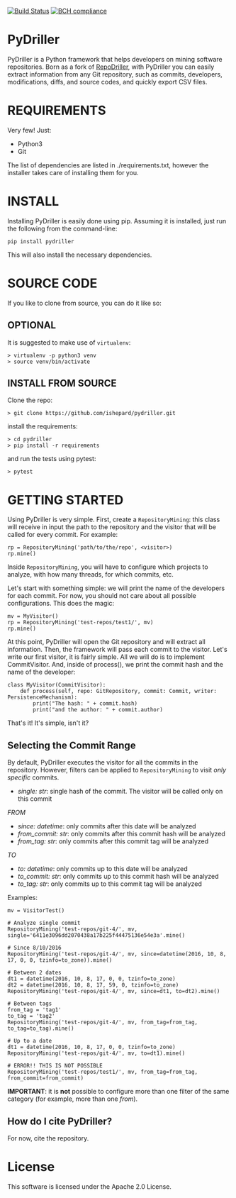 [![Build Status](https://travis-ci.com/ishepard/pydriller.svg?token=J3YWhdMEr4RvUk6qZbMK&branch=master)](https://travis-ci.com/ishepard/pydriller)
[![BCH compliance](https://bettercodehub.com/edge/badge/ishepard/pydriller?branch=master&token=fdd54de940e65d248cd892ac8791a1445f38c88f)](https://bettercodehub.com/)


# PyDriller

PyDriller is a Python framework that helps developers on mining software repositories. Born as a fork of [RepoDriller](https://github.com/mauricioaniche/repodriller), with PyDriller you can easily extract information from any Git repository, such as commits, developers, modifications, diffs, and source codes, and quickly export CSV files.

<!--Take a look at our [manual folder](https://www.github.com/mauricioaniche/repodriller/tree/master/manual) and [our many examples](https://github.com/mauricioaniche/repodriller-tutorial).-->


# REQUIREMENTS
Very few! Just:

- Python3
- Git

The list of dependencies are listed in ./requirements.txt, however the installer takes care of installing them for you.

# INSTALL

Installing PyDriller is easily done using pip. Assuming it is installed, just run the following from the command-line:

```
pip install pydriller
```
This will also install the necessary dependencies.

# SOURCE CODE

If you like to clone from source, you can do it like so:

## OPTIONAL

It is suggested to make use of `virtualenv`:

```
> virtualenv -p python3 venv
> source venv/bin/activate
```

## INSTALL FROM SOURCE
Clone the repo:

```
> git clone https://github.com/ishepard/pydriller.git
```

install the requirements:

```
> cd pydriller
> pip install -r requirements
```
and run the tests using pytest:

```
> pytest
```


# GETTING STARTED
Using PyDriller is very simple. First, create a `RepositoryMining`: this class will receive in input the path to the repository and the visitor that will be called for every commit. For example:

```
rp = RepositoryMining('path/to/the/repo', <visitor>)
rp.mine()
```
Inside `RepositoryMining`, you will have to configure which projects to analyze, with how many threads, for which commits, etc. 

Let's start with something simple: we will print the name of the developers for each commit. For now, you should not care about all possible configurations. This does the magic:

```
mv = MyVisitor()
rp = RepositoryMining('test-repos/test1/', mv)
rp.mine()
```

At this point, PyDriller will open the Git repository and will extract all information. Then, the framework will pass each commit to the visitor. Let's write our first visitor, it is fairly simple. All we will do is to implement CommitVisitor. And, inside of process(), we print the commit hash and the name of the developer:

```
class MyVisitor(CommitVisitor):
    def process(self, repo: GitRepository, commit: Commit, writer: PersistenceMechanism):
        print("The hash: " + commit.hash)
        print("and the author: " + commit.author)
```

That's it! It's simple, isn't it?


## Selecting the Commit Range
By default, PyDriller executes the visitor for all the commits in the repository. However, filters can be applied to `RepositoryMining` to visit _only specific_ commits. 

- *single: str*: single hash of the commit. The visitor will be called only on this commit

_FROM_

- *since: datetime*: only commits after this date will be analyzed
- *from_commit: str*: only commits after this commit hash will be analyzed
- *from_tag: str*: only commits after this commit tag will be analyzed

_TO_

- *to: datetime*: only commits up to this date will be analyzed
- *to_commit: str*: only commits up to this commit hash will be analyzed
- *to_tag: str*: only commits up to this commit tag will be analyzed

Examples:

```
mv = VisitorTest()

# Analyze single commit
RepositoryMining('test-repos/git-4/', mv, single='6411e3096dd2070438a17b225f44475136e54e3a'.mine()

# Since 8/10/2016
RepositoryMining('test-repos/git-4/', mv, since=datetime(2016, 10, 8, 17, 0, 0, tzinfo=to_zone)).mine()

# Between 2 dates
dt1 = datetime(2016, 10, 8, 17, 0, 0, tzinfo=to_zone)
dt2 = datetime(2016, 10, 8, 17, 59, 0, tzinfo=to_zone)
RepositoryMining('test-repos/git-4/', mv, since=dt1, to=dt2).mine()

# Between tags
from_tag = 'tag1'
to_tag = 'tag2'
RepositoryMining('test-repos/git-4/', mv, from_tag=from_tag, to_tag=to_tag).mine()

# Up to a date
dt1 = datetime(2016, 10, 8, 17, 0, 0, tzinfo=to_zone)
RepositoryMining('test-repos/git-4/', mv, to=dt1).mine()

# ERROR!! THIS IS NOT POSSIBLE
RepositoryMining('test-repos/test1/', mv, from_tag=from_tag, from_commit=from_commit)
```

**IMPORTANT**: it is **not** possible to configure more than one filter of the same category (for example, more than one *from*).



## How do I cite PyDriller?

For now, cite the repository.


# License

This software is licensed under the Apache 2.0 License.
